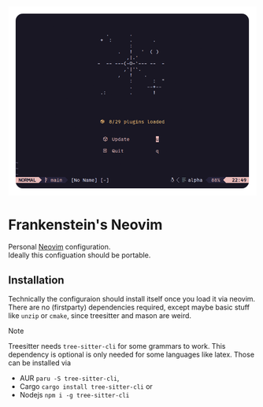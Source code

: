 <p align="center">
  <img width="510" src="/.github/data/header.png">
</p>

# Frankenstein's Neovim 

Personal [Neovim](https://neovim.io/) configuration. \
Ideally this configuation should be portable.

## Installation

Technically the configuraion should install itself once you load it via neovim.
There are no (firstparty) dependencies required, except maybe basic stuff like
`unzip` or `cmake`, since treesitter and mason are weird.

> [!NOTE]
> Treesitter needs `tree-sitter-cli` for some grammars to work.
> This dependency is optional is only needed for some languages like latex.
> Those can be installed via
> - AUR `paru -S tree-sitter-cli`,
> - Cargo `cargo install tree-sitter-cli` or
> - Nodejs `npm i -g tree-sitter-cli`

